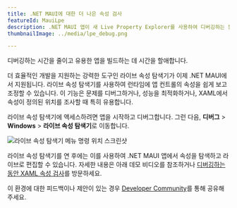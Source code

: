 ```yaml
---
title: .NET MAUI에 대한 더 나은 속성 검사
featureId: MauiLpe
description: .NET MAUI 앱이 새 Live Property Explorer를 사용하여 디버깅하는 동안 앱 및 UI 속성을 조사합니다.
thumbnailImage: ../media/lpe_debug.png

---
```



디버깅하는 시간을 줄이고 유용한 앱을 빌드하는 데 시간을 할애합니다.

더 효율적인 개발을 지원하는 강력한 도구인 라이브 속성 탐색기가 이제 .NET MAUI에서 지원됩니다. 라이브 속성 탐색기를 사용하여 런타임에 앱 컨트롤의 속성을 쉽게 보고 조정할 수 있습니다. 이 기능은 문제를 디버그하거나, 성능을 최적화하거나, XAML에서 속성이 정의된 위치를 조사할 때 특히 유용합니다. 

라이브 속성 탐색기에 액세스하려면 앱을 시작하고 디버그합니다. 그런 다음, **디버그** > **Windows** > **라이브 속성 탐색기**로 이동합니다.

![라이브 속성 탐색기 메뉴 명령 위치 스크린샷](../media/lpe_navigate.png "라이브 속성 탐색기 메뉴 명령 위치 스크린샷")

라이브 속성 탐색기를 연 후에는 이를 사용하여 .NET MAUI 앱에서 속성을 탐색하고 라이브로 편집할 수 있습니다. 자세한 내용은 아래 데모 비디오를 참조하거나 [디버깅하는 동안 XAML 속성 검사](https://learn.microsoft.com/visualstudio/xaml-tools/inspect-xaml-properties-while-debugging)를 방문하세요.

이 환경에 대한 피드백이나 제안이 있는 경우 [Developer Community](https://developercommunity.visualstudio.com/t/Live-Property-Explorer-doesnt-show-prop/1703289)를 통해 공유해 주세요.

